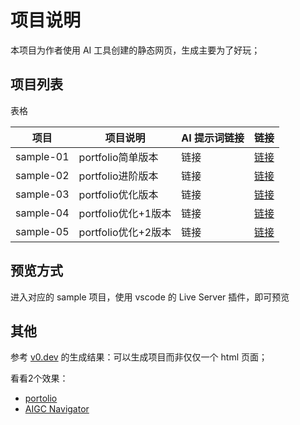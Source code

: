 # 项目说明


本项目为作者使用 AI 工具创建的静态网页，生成主要为了好玩；


## 项目列表

表格

| 项目      | 项目说明            | AI 提示词链接 | 链接                               |
| --------- | ------------------- | ------------- | ---------------------------------- |
| sample-01 | portfolio简单版本   | 链接          | [链接](https://chat.deepseek.com/) |
| sample-02 | portfolio进阶版本   | 链接          | [链接](https://chat.deepseek.com/) |
| sample-03 | portfolio优化版本   | 链接          | [链接](https://chat.deepseek.com/) |
| sample-04 | portfolio优化+1版本 | 链接          | [链接](https://chat.deepseek.com/) |
| sample-05 | portfolio优化+2版本 | 链接          | [链接](https://chat.deepseek.com/) |

 

## 预览方式

进入对应的 sample 项目，使用 vscode 的 Live Server 插件，即可预览
 

## 其他

参考 [v0.dev](https://v0.dev/chat/projects) 的生成结果：可以生成项目而非仅仅一个 html 页面；

看看2个效果：

- [portolio](https://v0-frontend-portfolio-page-seven.vercel.app/)
- [AIGC Navigator](https://v0-frontend-portfolio-page-seven.vercel.app/)
